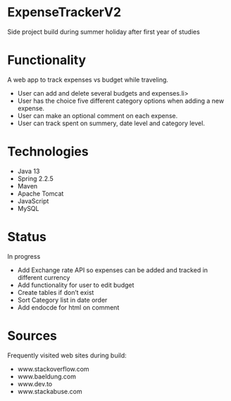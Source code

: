 # ExpenseTrackerV2
Side project build during summer holiday after first year of studies

# Functionality
A web app to track expenses vs budget while traveling.
<ul>
<li>User can add and delete several budgets and expenses.li>
<li>User has the choice five different category options when adding a new expense. </li>
<li>User can make an optional comment on each expense. </li>
<li>User can track spent on summery, date level and category level. </li>
</ul>

# Technologies
<ul>
<li>Java 13</li>
<li>Spring 2.2.5</li>
<li>Maven</li>
<li>Apache Tomcat</li>
<li>JavaScript</li>
<li>MySQL</li>
</ul>

# Status
In progress
<ul>
<li>Add Exchange rate API so expenses can be added and tracked in different currency</li>
<li>Add functionality for user to edit budget</li>
<li>Create tables if don’t exist</li>
<li>Sort Category list in date order</li>
<li>Add endocde for html on comment</li>
</ul>

# Sources
Frequently visited web sites during build:
<ul>
<li>www.stackoverflow.com</li>
<li>www.baeldung.com</li>
<li>www.dev.to</li>
<li>www.stackabuse.com</li>
</ul>

